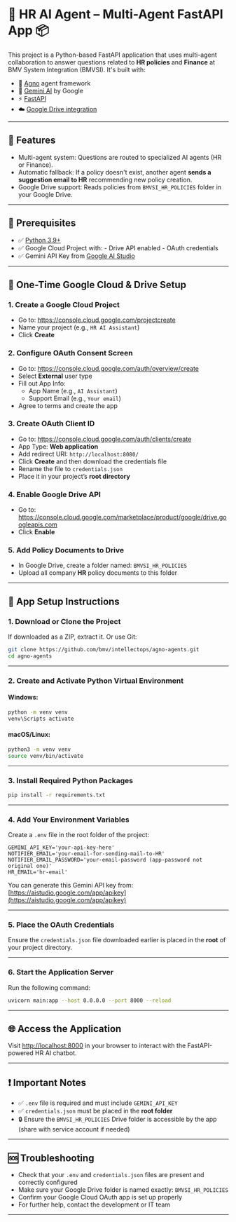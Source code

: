 # 🤖 HR AI Agent – Multi-Agent FastAPI App 📦

This project is a Python-based FastAPI application that uses multi-agent collaboration to answer questions related to **HR policies** and **Finance** at BMV System Integration (BMVSI). It's built with:

- 🧠 [Agno](https://github.com/agno-agi/agno) agent framework
- 🔮 [Gemini AI](https://deepmind.google/technologies/gemini/) by Google
- ⚡ [FastAPI](https://fastapi.tiangolo.com/)
- ☁️ [Google Drive integration](https://drive.google.com/)

---

## 🚀 Features 

- Multi-agent system: Questions are routed to specialized AI agents (HR or Finance).
- Automatic fallback: If a policy doesn't exist, another agent **sends a suggestion email to HR** recommending new policy creation.
- Google Drive support: Reads policies from `BMVSI_HR_POLICIES` folder in your Google Drive.

---

## 🧰 Prerequisites

- ✅ [Python 3.9+](https://www.python.org/downloads/)
- ✅ Google Cloud Project with:
      - Drive API enabled
      - OAuth credentials
- ✅ Gemini API Key from [Google AI Studio](https://aistudio.google.com/app/apikey)

---

## 🔧 One-Time Google Cloud & Drive Setup

### 1. Create a Google Cloud Project
- Go to: https://console.cloud.google.com/projectcreate
- Name your project (e.g., `HR AI Assistant`)
- Click **Create**

### 2. Configure OAuth Consent Screen
- Go to: https://console.cloud.google.com/auth/overview/create
- Select **External** user type
- Fill out App Info:
  - App Name (e.g., `AI Assistant`)
  - Support Email (e.g., `Your email`)
- Agree to terms and create the app

### 3. Create OAuth Client ID
- Go to: https://console.cloud.google.com/auth/clients/create
- App Type: **Web application**
- Add redirect URI: `http://localhost:8080/`
- Click **Create** and then download the credentials file
- Rename the file to `credentials.json`
- Place it in your project’s **root directory**

### 4. Enable Google Drive API
- Go to: https://console.cloud.google.com/marketplace/product/google/drive.googleapis.com
- Click **Enable**

### 5. Add Policy Documents to Drive
- In Google Drive, create a folder named: `BMVSI_HR_POLICIES`
- Upload all company **HR** policy documents to this folder

---

## 🧪 App Setup Instructions

### 1. Download or Clone the Project

If downloaded as a ZIP, extract it. Or use Git:

```bash
git clone https://github.com/bmv/intellectops/agno-agents.git
cd agno-agents
```

---

### 2. Create and Activate Python Virtual Environment

#### Windows:
```bash
python -m venv venv
venv\Scripts activate
```

#### macOS/Linux:
```bash
python3 -m venv venv
source venv/bin/activate
```

---

### 3. Install Required Python Packages

```bash
pip install -r requirements.txt
```

---

### 4. Add Your Environment Variables

Create a `.env` file in the root folder of the project:

```env
GEMINI_API_KEY='your-api-key-here'
NOTIFIER_EMAIL='your-email-for-sending-mail-to-HR'
NOTIFIER_EMAIL_PASSWORD='your-email-password (app-password not original one)'
HR_EMAIL='hr-email'
```

You can generate this Gemini API key from: [https://aistudio.google.com/app/apikey](https://aistudio.google.com/app/apikey)

---

### 5. Place the OAuth Credentials

Ensure the `credentials.json` file downloaded earlier is placed in the **root** of your project directory.

---

### 6. Start the Application Server

Run the following command:

```bash
uvicorn main:app --host 0.0.0.0 --port 8000 --reload
```

---

## 🌐 Access the Application

Visit [http://localhost:8000](http://localhost:8000) in your browser to interact with the FastAPI-powered HR AI chatbot.

---

## ❗ Important Notes

- ✅ `.env` file is required and must include `GEMINI_API_KEY`
- ✅ `credentials.json` must be placed in the **root folder**
- 🔒 Ensure the `BMVSI_HR_POLICIES` Drive folder is accessible by the app (share with service account if needed)

---

## 🆘 Troubleshooting

- Check that your `.env` and `credentials.json` files are present and correctly configured
- Make sure your Google Drive folder is named exactly: `BMVSI_HR_POLICIES`
- Confirm your Google Cloud OAuth app is set up properly
- For further help, contact the development or IT team

---
